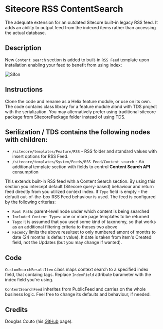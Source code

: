 # Sitecore RSS ContentSearch

The adequate extension for an outdated Sitecore built-in legacy RSS feed. It adds an ability to output feed from the indexed items rather than accessing the actual database.
## Description
New `Content search` section is added to built-in `RSS Feed` template upon installation enabling your feed to benefit from using index:

![Sifon](https://raw.githubusercontent.com/wiki/MartinMiles/Sitecore.RSS.ContentSearch/images/ContentSearchSection.png "New Content Search section")


## Instructions

Clone the code and rename as a Helix feature module, or use on its own. The code contains class library for a feature module alond with TDS project with the serialization.
You may alternatively prefer using traditional sitecore package from SitecorePackage folder instead of using TDS.

## Serilization / TDS contains the following nodes with children:
- `/sitecore/templates/Feature/RSS` - RSS folder and standard values with insert options for RSS Feed.
- `/sitecore/templates/System/Feeds/RSS Feed/Content search` - An additional template section with fields to control **Content Search API** consumption

This extends built-in RSS feed with a Content Search section. By using this section you intercept default (Sitecore query-based) behaviour and return feed directly from you utilized context index. If `Type` field is empty - the default out-of-the-box RSS Feed behaviour is used. The feed is configured by the following criterias:
- `Root Path`: parent-level node under which content is being searched
- `Included Content Types`: one or more page templates to be returned
- `Tags`: it is assumed that you used some kind of taxonomy, so that works as an additional filtering criteria to thoses two above
- `Recency` limits the above resultset to only numbered amont of months to date (24 months is default value). It date is taken from item's Created field, not the Updates (but you may change if wanted).

## Code

`CustomSearchResultItem` class maps context search to a specified index field, that containg tags. Replace `IndexField` attribute barameter with the index field you're using.

`ContentSearchFeed` inherites from PublicFeed and carries on the whole business logic. Feel free to change its defaults and behaviour, if needed.


## Credits
Douglas Couto (his [GitHub](https://github.com/dcouto "GitHub") page).